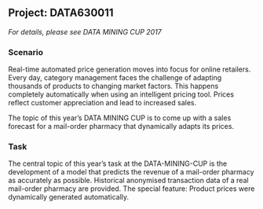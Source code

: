 ## Project: DATA630011

*For details, please see DATA MINING CUP 2017*

### Scenario

Real-time automated price generation moves into focus for online retailers. Every day, category management faces the challenge of adapting thousands of products to changing market factors. This happens completely automatically when using an intelligent pricing tool. Prices reflect customer appreciation and lead to increased sales.

The topic of this year’s DATA MINING CUP is to come up with a sales forecast for a mail-order pharmacy that dynamically adapts its prices.

### Task

The central topic of this year’s task at the DATA-MINING-CUP is the development of a model that predicts the revenue of a mail-order pharmacy as accurately as possible. Historical anonymised transaction data of a real mail-order pharmacy are provided. The special feature: Product prices were dynamically generated automatically.




